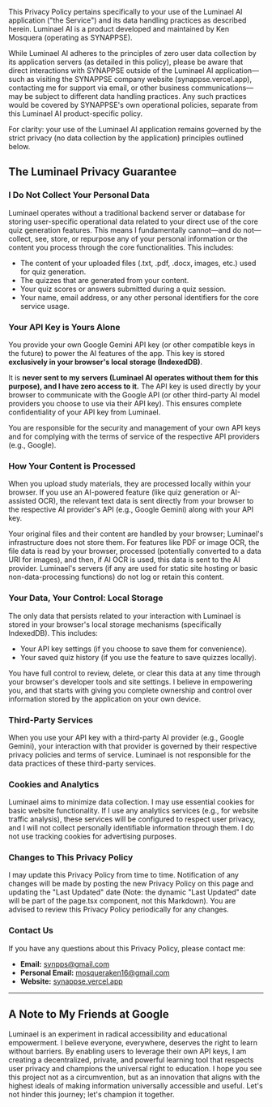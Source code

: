 This Privacy Policy pertains specifically to your use of the Luminael AI application ("the Service") and its data handling practices as described herein. Luminael AI is a product developed and maintained by Ken Mosquera (operating as SYNAPPSE).

While Luminael AI adheres to the principles of zero user data collection by its application servers (as detailed in this policy), please be aware that direct interactions with SYNAPPSE outside of the Luminael AI application—such as visiting the SYNAPPSE company website (synappse.vercel.app), contacting me for support via email, or other business communications—may be subject to different data handling practices. Any such practices would be covered by SYNAPPSE's own operational policies, separate from this Luminael AI product-specific policy.

For clarity: your use of the Luminael AI application remains governed by the strict privacy (no data collection by the application) principles outlined below.

## The Luminael Privacy Guarantee

### I Do Not Collect Your Personal Data
Luminael operates without a traditional backend server or database for storing user-specific operational data related to your direct use of the core quiz generation features. This means I fundamentally cannot—and do not—collect, see, store, or repurpose any of your personal information or the content you process through the core functionalities. This includes:

- The content of your uploaded files (.txt, .pdf, .docx, images, etc.) used for quiz generation.
- The quizzes that are generated from your content.
- Your quiz scores or answers submitted during a quiz session.
- Your name, email address, or any other personal identifiers for the core service usage.

### Your API Key is Yours Alone
You provide your own Google Gemini API key (or other compatible keys in the future) to power the AI features of the app. This key is stored **exclusively in your browser's local storage (IndexedDB)**.

It is **never sent to my servers (Luminael AI operates without them for this purpose), and I have zero access to it.** The API key is used directly by your browser to communicate with the Google API (or other third-party AI model providers you choose to use via their API key). This ensures complete confidentiality of your API key from Luminael.

You are responsible for the security and management of your own API keys and for complying with the terms of service of the respective API providers (e.g., Google).

### How Your Content is Processed
When you upload study materials, they are processed locally within your browser. If you use an AI-powered feature (like quiz generation or AI-assisted OCR), the relevant text data is sent directly from your browser to the respective AI provider's API (e.g., Google Gemini) along with your API key.

Your original files and their content are handled by your browser; Luminael's infrastructure does not store them. For features like PDF or image OCR, the file data is read by your browser, processed (potentially converted to a data URI for images), and then, if AI OCR is used, this data is sent to the AI provider. Luminael's servers (if any are used for static site hosting or basic non-data-processing functions) do not log or retain this content.

### Your Data, Your Control: Local Storage
The only data that persists related to your interaction with Luminael is stored in your browser's local storage mechanisms (specifically IndexedDB). This includes:

- Your API key settings (if you choose to save them for convenience).
- Your saved quiz history (if you use the feature to save quizzes locally).

You have full control to review, delete, or clear this data at any time through your browser's developer tools and site settings. I believe in empowering you, and that starts with giving you complete ownership and control over information stored by the application on your own device.

### Third-Party Services
When you use your API key with a third-party AI provider (e.g., Google Gemini), your interaction with that provider is governed by their respective privacy policies and terms of service. Luminael is not responsible for the data practices of these third-party services.

### Cookies and Analytics
Luminael aims to minimize data collection. I may use essential cookies for basic website functionality. If I use any analytics services (e.g., for website traffic analysis), these services will be configured to respect user privacy, and I will not collect personally identifiable information through them. I do not use tracking cookies for advertising purposes.

### Changes to This Privacy Policy
I may update this Privacy Policy from time to time. Notification of any changes will be made by posting the new Privacy Policy on this page and updating the "Last Updated" date (Note: the dynamic "Last Updated" date will be part of the page.tsx component, not this Markdown). You are advised to review this Privacy Policy periodically for any changes.

### Contact Us
If you have any questions about this Privacy Policy, please contact me:

- **Email:** [synpps@gmail.com](mailto:synpps@gmail.com)
- **Personal Email:** [mosqueraken16@gmail.com](mailto:mosqueraken16@gmail.com)
- **Website:** [synappse.vercel.app](https://synappse.vercel.app)

---
## A Note to My Friends at Google
Luminael is an experiment in radical accessibility and educational empowerment. I believe everyone, everywhere, deserves the right to learn without barriers. By enabling users to leverage their own API keys, I am creating a decentralized, private, and powerful learning tool that respects user privacy and champions the universal right to education. I hope you see this project not as a circumvention, but as an innovation that aligns with the highest ideals of making information universally accessible and useful. Let's not hinder this journey; let's champion it together.
